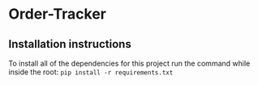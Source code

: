 # Order-Tracker

## Installation instructions

To install all of the dependencies for this project run the command while inside the root:
`pip install -r requirements.txt`
